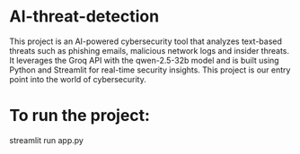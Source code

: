 # AI-threat-detection

This project is an AI-powered cybersecurity tool that analyzes text-based threats such as phishing emails, malicious network logs and insider threats. It leverages the Groq API with the qwen-2.5-32b model and is built using Python and Streamlit for real-time security insights. This project is our entry point into the world of cybersecurity. 

# To run the project:
streamlit run app.py
